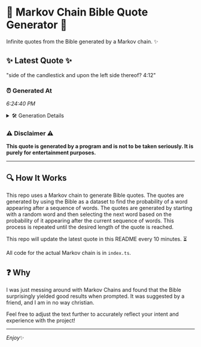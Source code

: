 # 📖 Markov Chain Bible Quote Generator 📖

Infinite quotes from the Bible generated by a Markov chain. ✨

## ✨ Latest Quote ✨
"side of the candlestick and upon the left side thereof? 4:12"

### ⏰ Generated At
*6:24:40 PM*

<details>
    <summary>🛠️ Generation Details</summary>
    <p>
        <strong>🌱 Seed:</strong> side<br>
        <strong>🔄 Iterations:</strong> 10<br>
        <strong>📜 Context History:</strong><br>[ side ]: of<br>[ side, of ]: the<br>[ side, of, the ]: candlestick<br>[ side, of, the, candlestick ]: and<br>[ side, of, the, candlestick, and ]: upon<br>[ side, of, the, candlestick, and, upon ]: the<br>[ of, the, candlestick, and, upon, the ]: left<br>[ the, candlestick, and, upon, the, left ]: side<br>[ candlestick, and, upon, the, left, side ]: thereof?<br>[ and, upon, the, left, side, thereof? ]: 4:12<br>
    </p>
</details>

### ⚠️ Disclaimer ⚠️
**This quote is generated by a program and is not to be taken seriously. It is purely for entertainment purposes.**

---

## 🔍 How It Works

This repo uses a Markov chain to generate Bible quotes. The quotes are generated by using the Bible as a dataset to find the probability of a word appearing after a sequence of words. The quotes are generated by starting with a random word and then selecting the next word based on the probability of it appearing after the current sequence of words. This process is repeated until the desired length of the quote is reached.

This repo will update the latest quote in this README every 10 minutes. ⏳

All code for the actual Markov chain is in `index.ts`.

## ❓ Why

I was just messing around with Markov Chains and found that the Bible surprisingly yielded good results when prompted. 
It was suggested by a friend, and I am in no way christian.

Feel free to adjust the text further to accurately reflect your intent and experience with the project!

---

*Enjoy*✨
